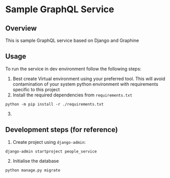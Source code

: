 Sample GraphQL Service
======================

Overview
--------
This is sample GraphQL service based on Django and Graphine

Usage
------
To run the service in dev environment follow the following steps:
1. Best create Virtual environment using your preferred tool. This will avoid contamination of your system python environment with requirements specific to this project
2. Install the required dependencies from `requirements.txt`
```shell
python -m pip install -r ./requirements.txt 
```
3. 


Development steps (for reference)
-------------------------------
1. Create project using `django-admin`:
```shell
django-admin startproject people_service
```

2. Initialise the database
```shell
python manage.py migrate
```

